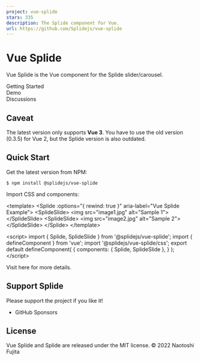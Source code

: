 ```yaml
---
project: vue-splide
stars: 335
description: The Splide component for Vue.
url: https://github.com/Splidejs/vue-splide
---
```


Vue Splide
==========

Vue Splide is the Vue component for the Splide slider/carousel.

Getting Started  
Demo  
Discussions

Caveat
------

The latest version only supports **Vue 3**. You have to use the old version (0.3.5) for Vue 2, but the Splide version is also outdated.

Quick Start
-----------

Get the latest version from NPM:

```
$ npm install @splidejs/vue-splide
```

Import CSS and components:

<template\>
  <Splide :options\="{ rewind: true }" aria-label\="Vue Splide Example"\>
    <SplideSlide\>
      <img src\="image1.jpg" alt\="Sample 1"\>
    </SplideSlide\>
    <SplideSlide\>
      <img src\="image2.jpg" alt\="Sample 2"\>
    </SplideSlide\>
  </Splide\>
</template\>

<script\>
import { Splide, SplideSlide } from '@splidejs/vue-splide';
import { defineComponent } from 'vue';
import '@splidejs/vue-splide/css';
export default defineComponent( {
  components: { Splide, SplideSlide },
} );
</script\>

Visit here for more details.

Support Splide
--------------

Please support the project if you like it!

-   GitHub Sponsors

License
-------

Vue Splide and Splide are released under the MIT license. © 2022 Naotoshi Fujita
